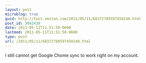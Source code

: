 ```yaml
---
layout: post
microblog: true
guid: http://twit.vmstan.com/2011/05/11/68372789597450240.html
post_id: 3042438
date: 2011-05-11T11:51:58-0600
lastmod: 2011-05-11T11:51:58-0600
type: post
url: /2011/05/11/68372789597450240.html
---
```

I still cannot get Google Chome sync to work right on my account.

